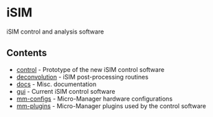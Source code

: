 # iSIM

 iSIM control and analysis software 

 ## Contents

 - [control](control) - Prototype of the new iSIM control software
 - [deconvolution](deconvolution/) - iSIM post-processing routines
 - [docs](docs/) - Misc. documentation
 - [gui](gui/) - Current iSIM control software
 - [mm-configs](mm-configs/) - Micro-Manager hardware configurations
 - [mm-plugins](mm-plugins/) - Micro-Manager plugins used by the control software

